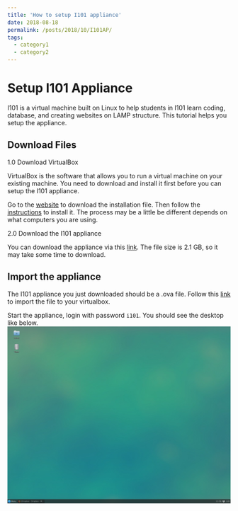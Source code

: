 ```yaml
---
title: 'How to setup I101 appliance'
date: 2018-08-18
permalink: /posts/2018/10/I101AP/
tags:
  - category1
  - category2
---
```

# Setup I101 Appliance

I101 is a virtual machine built on Linux to help students in I101 learn coding, database, and creating websites on LAMP structure. This tutorial helps you setup the appliance.

## Download Files

1.0 Download VirtualBox

VirtualBox is the software that allows you to run a virtual machine on your existing machine. You need to download and install it first before you can setup the I101 appliance. 

Go to the [website](https://www.virtualbox.org) to download the installation file. Then follow the [instructions](https://www.virtualbox.org/manual/ch01.html#intro-installing) to install it. The process may be a little be different depends on what computers you are using.

2.0 Download the I101 appliance

You can download the appliance via this [link](https://iu.box.com/s/1zn68jnj2sjbujabl5z8aoazq0xwr30e). The file size is 2.1 GB, so it may take some time to download.

## Import the appliance

The I101 appliance you just downloaded should be a .ova file. Follow this [link](https://www.virtualbox.org/manual/ch01.html#ovf) to import the file to your virtualbox.

Start the appliance, login with password `i101`. You should see the desktop like below. ![alt text](https://github.com/xing-yu/xing-yu.github.io/blob/master/images/IA.png)
